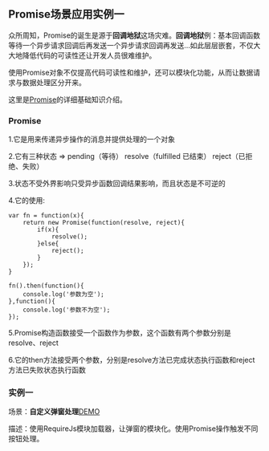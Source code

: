 ## Promise场景应用实例一

众所周知，Promise的诞生是源于**回调地狱**这场灾难。**回调地狱**例：基本回调函数等待一个异步请求回调后再发送一个异步请求回调再发送...如此层层嵌套，不仅大大地降低代码的可读性还让开发人员很难维护。

使用Promise对象不仅提高代码可读性和维护，还可以模块化功能，从而让数据请求与数据处理区分开来。

这里是[Promise](http://www.jianshu.com/p/063f7e490e9a)的详细基础知识介绍。

### Promise

1.它是用来传递异步操作的消息并提供处理的一个对象

2.它有三种状态 => pending（等待） resolve（fulfilled 已结束） reject（已拒绝、失败）

3.状态不受外界影响只受异步函数回调结果影响，而且状态是不可逆的

4.它的使用:
	
	var fn = function(x){
		return new Promise(function(resolve, reject){
			if(x){
				resolve();
			}else{
				reject();
			}
		});
	}

	fn().then(function(){
		console.log('参数为空');
	},function(){
		console.log('参数不为空');
	});
		
5.Promise构造函数接受一个函数作为参数，这个函数有两个参数分别是resolve、reject

6.它的then方法接受两个参数，分别是resolve方法已完成状态执行函数和reject方法已失败状态执行函数

### 实例一

场景：**自定义弹窗处理**[DEMO](https://gdmec07120721.github.io/Daily-amass/JavaScript/promise%E5%9C%BA%E6%99%AF%E5%BA%94%E7%94%A8%E5%AE%9E%E4%BE%8B%E4%B8%80/index.html)

描述：使用RequireJs模块加载器，让弹窗的模块化。使用Promise操作触发不同按钮处理。


